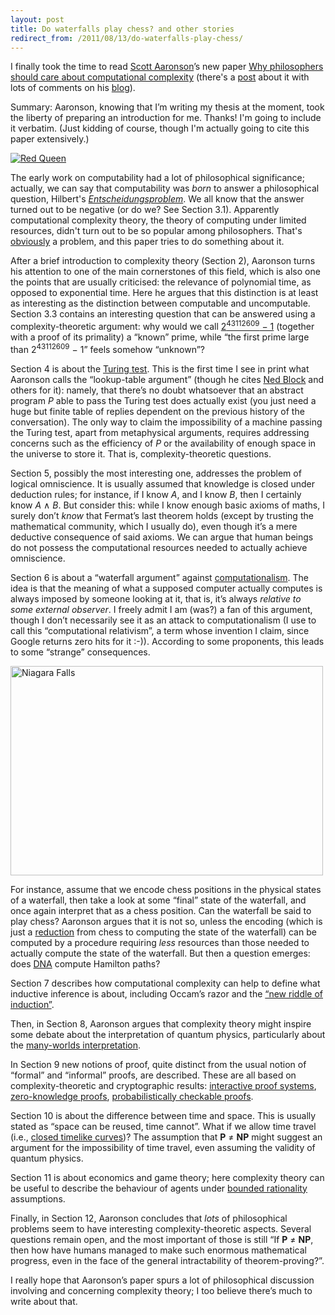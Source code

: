 ```yaml
---
layout: post
title: Do waterfalls play chess? and other stories
redirect_from: /2011/08/13/do-waterfalls-play-chess/
---
```


I finally took the time to read <a href="http://www.scottaaronson.com/">Scott Aaronson</a>’s new paper <a href="http://eccc.hpi-web.de/report/2011/108/">Why philosophers should care about computational complexity</a> (there's a <a href="http://www.scottaaronson.com/blog/?p=735">post</a> about it with lots of comments on his <a href="http://www.scottaaronson.com/blog/">blog</a>).

Summary: Aaronson, knowing that I’m writing my thesis at the moment, took the liberty of preparing an introduction for me. Thanks! I'm going to include it verbatim. (Just kidding of course, though I'm actually going to cite this paper extensively.)

<a href="http://www.flickr.com/photos/phalaenopsisaphrodite523/5148870343/" title="Red Queen by Phalaenopsis Aphrodite, on Flickr"><img src="http://farm5.static.flickr.com/4008/5148870343_08cc5cf697.jpg" alt="Red Queen" class="aligncenter size-full wp-image-863" style="margin-left:auto;margin-right:auto;"></a>

The early work on computability had a lot of philosophical significance; actually, we can say that computability was <em>born</em> to answer a philosophical question, Hilbert's <a href="http://en.wikipedia.org/wiki/Entscheidungsproblem"><em>Entscheidungsproblem</em></a>. We all know that the answer turned out to be negative (or do we? See Section 3.1). Apparently computational complexity theory, the theory of computing under limited resources, didn't turn out to be so popular among philosophers. That's <a href="http://aeporreca.org/2010/12/02/philosophical-quest/">obviously</a> a problem, and this paper tries to do something about it.

After a brief introduction to complexity theory (Section 2), Aaronson turns his attention to one of the main cornerstones of this field, which is also one the points that are usually criticised: the relevance of polynomial time, as opposed to exponential time. Here he argues that this distinction is at least as interesting as the distinction between computable and uncomputable. Section 3.3 contains an interesting question that can be answered using a complexity-theoretic argument: why would we call <a href="http://en.wikipedia.org/wiki/Mersenne_prime">2<sup>43112609</sup> − 1</a> (together with a proof of its primality) a “known” prime, while “the first prime large than 2<sup>43112609</sup> − 1” feels somehow “unknown”?

Section 4 is about the <a href="http://en.wikipedia.org/wiki/Turing_test">Turing test</a>. This is the first time I see in print what Aaronson calls the “lookup-table argument” (though he cites <a href="http://philpapers.org/rec/BLOSAA">Ned Block</a> and others for it): namely, that there’s no doubt whatsoever that an abstract program <em>P</em> able to pass the Turing test does actually exist (you just need a huge but finite table of replies dependent on the previous history of the conversation). The only way to claim the impossibility of a machine passing the Turing test, apart from metaphysical arguments, requires addressing concerns such as the efficiency of <em>P</em> or the availability of enough space in the universe to store it. That is, complexity-theoretic questions.

Section 5, possibly the most interesting one, addresses the problem of logical omniscience. It is usually assumed that knowledge is closed under deduction rules; for instance, if I know <em>A</em>, and I know <em>B</em>, then I certainly know <em>A</em> ∧ <em>B</em>. But consider this: while I know enough basic axioms of maths, I surely don’t <em>know</em> that Fermat’s last theorem holds (except by trusting the mathematical community, which I usually do), even though it’s a mere deductive consequence of said axioms. We can argue that human beings do not possess the computational resources needed to actually achieve omniscience.

Section 6 is about a “waterfall argument” against <a href="http://en.wikipedia.org/wiki/Computational_theory_of_mind">computationalism</a>. The idea is that the meaning of what a supposed computer actually computes is always imposed by someone looking at it, that is, it’s always <em>relative to some external observer</em>. I freely admit I am (was?) a fan of this argument, though I don’t necessarily see it as an attack to computationalism (I use to call this “computational relativism”, a term whose invention I claim, since Google returns zero hits for it :-)). According to some proponents, this leads to some “strange” consequences.

<a href="http://www.flickr.com/photos/crabbylioncardsandmore/4980927493/" title="Niagara Falls by Kevin Timothy, on Flickr"><img src="http://farm5.static.flickr.com/4084/4980927493_38dc298025.jpg" width="500" height="335" alt="Niagara Falls" class="aligncenter size-full wp-image-863"></a>

For instance, assume that we encode chess positions in the physical states of a waterfall, then take a look at some “final” state of the waterfall, and once again interpret that as a chess position. Can the waterfall be said to play chess? Aaronson argues that it is not so, unless the encoding (which is just a <a href="http://en.wikipedia.org/wiki/Reduction_(complexity)">reduction</a> from chess to computing the state of the waterfall) can be computed by a procedure requiring <em>less</em> resources than those needed to actually compute the state of the waterfall. But then a question emerges: does <a href="http://dx.doi.org/10.1126/science.7973651">DNA</a> compute Hamilton paths?

Section 7 describes how computational complexity can help to define what inductive inference is about, including Occam’s razor and the <a href="http://en.wikipedia.org/wiki/Grue_and_bleen">“new riddle of induction”</a>.

Then, in Section 8, Aaronson argues that complexity theory might inspire some debate about the interpretation of quantum physics, particularly about the <a href="http://en.wikipedia.org/wiki/Many-worlds_interpretation">many-worlds interpretation</a>.

In Section 9 new notions of proof, quite distinct from the usual notion of “formal” and “informal” proofs, are described. These are all based on complexity-theoretic and cryptographic results: <a href="http://en.wikipedia.org/wiki/Interactive_proof_system">interactive proof systems</a>, <a href="http://en.wikipedia.org/wiki/Zero-knowledge_proof">zero-knowledge proofs</a>, <a href="http://en.wikipedia.org/wiki/Probabilistically_checkable_proof">probabilistically checkable proofs</a>.

Section 10 is about the difference between time and space. This is usually stated as “space can be reused, time cannot”. What if we allow time travel (i.e., <a href="http://en.wikipedia.org/wiki/Closed_timelike_curve">closed timelike curves</a>)? The assumption that <strong>P</strong> ≠ <strong>NP</strong> might suggest an argument for the impossibility of time travel, even assuming the validity of quantum physics.

Section 11 is about economics and game theory; here complexity theory can be useful to describe the behaviour of agents under <a href="http://en.wikipedia.org/wiki/Bounded_rationality">bounded rationality</a> assumptions.

Finally, in Section 12, Aaronson concludes that <em>lots</em> of philosophical problems seem to have interesting complexity-theoretic aspects. Several questions remain open, and the most important of those is still “If <strong>P</strong> ≠ <strong>NP</strong>, then how have humans managed to make such enormous mathematical progress, even in the face of the general intractability of theorem-proving?”.

I really hope that Aaronson’s paper spurs a lot of philosophical discussion involving and concerning complexity theory; I too believe there’s much to write about that.
